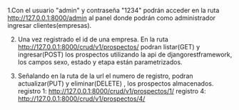 1.Con el usuario "admin" y contraseña "1234" podrán acceder en la ruta http://127.0.0.1:8000/admin al panel donde podrán como administrador ingresar clientes(empresas).


2. Una vez registrado el id de una empresa. En la ruta http://127.0.0.1:8000/crud/v1/prospectos/ podran listar(GET) y ingresar(POST) los prospectos utilizando la api de djangorestframework, los campos sexo, estado y etapa están parametrizados.


3. Señalando en la ruta de la url el numero de registro, podran actualizar(PUT) y eliminar(DELETE) , los prospectos almacenados.   registro 1: http://127.0.0.1:8000/crud/v1/prospectos/1/
               registro 4:  http://127.0.0.1:8000/crud/v1/prospectos/4/
